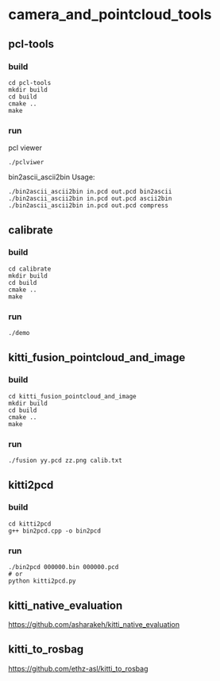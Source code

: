# camera_and_pointcloud_tools

## pcl-tools
### build
```
cd pcl-tools
mkdir build
cd build
cmake ..
make
```
### run
pcl viewer
```
./pclviwer
```
bin2ascii_ascii2bin Usage:
```
./bin2ascii_ascii2bin in.pcd out.pcd bin2ascii
./bin2ascii_ascii2bin in.pcd out.pcd ascii2bin
./bin2ascii_ascii2bin in.pcd out.pcd compress
```

## calibrate
### build
```
cd calibrate
mkdir build
cd build
cmake ..
make
```
### run
```
./demo
```

## kitti_fusion_pointcloud_and_image
### build
```
cd kitti_fusion_pointcloud_and_image
mkdir build
cd build
cmake ..
make
```
### run
```
./fusion yy.pcd zz.png calib.txt
```

## kitti2pcd
### build
```
cd kitti2pcd
g++ bin2pcd.cpp -o bin2pcd
```
### run
```
./bin2pcd 000000.bin 000000.pcd
# or 
python kitti2pcd.py
```

## kitti_native_evaluation
https://github.com/asharakeh/kitti_native_evaluation

## kitti_to_rosbag
https://github.com/ethz-asl/kitti_to_rosbag
